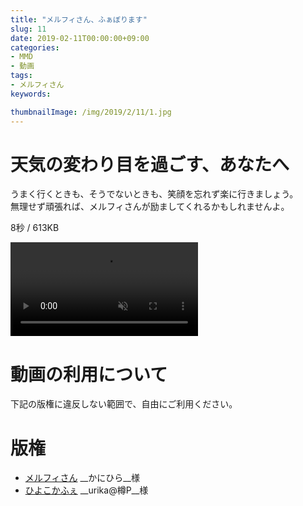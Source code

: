 ```yaml
---
title: "メルフィさん、ふぁぼります"
slug: 11
date: 2019-02-11T00:00:00+09:00
categories:
- MMD
- 動画
tags:
- メルフィさん
keywords:

thumbnailImage: /img/2019/2/11/1.jpg
---
```


# 天気の変わり目を過ごす、あなたへ

うまく行くときも、そうでないときも、笑顔を忘れず楽に行きましょう。  
無理せず頑張れば、メルフィさんが励ましてくれるかもしれませんよ。  
<!--more-->
  
8秒 / 613KB  
<div class="video-container">
  <video autoplay muted src="/movie/2019/ret_and_fav.mp4" preload="metadata" muted controls></video>
</div>

# 動画の利用について

下記の版権に違反しない範囲で、自由にご利用ください。  

# 版権
  
+ [メルフィさん](https://3d.nicovideo.jp/works/td17856) __かにひら__様
+ [ひよこかふぇ](http://seiga.nicovideo.jp/seiga/im6137985) __urika@樽P__様